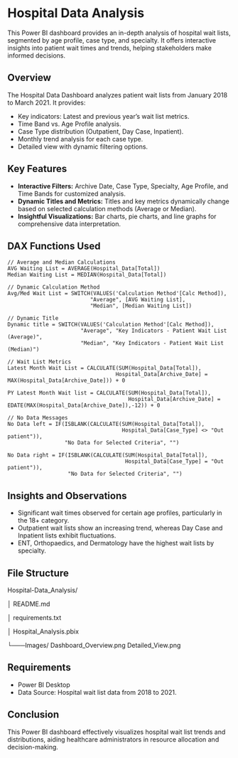 # Hospital Data Analysis

This Power BI dashboard provides an in-depth analysis of hospital wait lists, segmented by age profile, case type, and specialty. It offers interactive insights into patient wait times and trends, helping stakeholders make informed decisions.

## Overview

The Hospital Data Dashboard analyzes patient wait lists from January 2018 to March 2021. It provides:
- Key indicators: Latest and previous year’s wait list metrics.
- Time Band vs. Age Profile analysis.
- Case Type distribution (Outpatient, Day Case, Inpatient).
- Monthly trend analysis for each case type.
- Detailed view with dynamic filtering options.

## Key Features

- **Interactive Filters:** Archive Date, Case Type, Specialty, Age Profile, and Time Bands for customized analysis.
- **Dynamic Titles and Metrics:** Titles and key metrics dynamically change based on selected calculation methods (Average or Median).
- **Insightful Visualizations:** Bar charts, pie charts, and line graphs for comprehensive data interpretation.

## DAX Functions Used
```DAX
// Average and Median Calculations
AVG Waiting List = AVERAGE(Hospital_Data[Total])
Median Waiting List = MEDIAN(Hospital_Data[Total])

// Dynamic Calculation Method
Avg/Med Wait List = SWITCH(VALUES('Calculation Method'[Calc Method]),
                          "Average", [AVG Waiting List],
                          "Median", [Median Waiting List])

// Dynamic Title
Dynamic title = SWITCH(VALUES('Calculation Method'[Calc Method]),
                       "Average", "Key Indicators - Patient Wait List (Average)",
                       "Median", "Key Indicators - Patient Wait List (Median)")

// Wait List Metrics
Latest Month Wait List = CALCULATE(SUM(Hospital_Data[Total]),
                                  Hospital_Data[Archive_Date] = MAX(Hospital_Data[Archive_Date])) + 0

PY Latest Month Wait list = CALCULATE(SUM(Hospital_Data[Total]),
                                      Hospital_Data[Archive_Date] = EDATE(MAX(Hospital_Data[Archive_Date]),-12)) + 0

// No Data Messages
No Data left = IF(ISBLANK(CALCULATE(SUM(Hospital_Data[Total]),
                                    Hospital_Data[Case_Type] <> "Out patient")),
                  "No Data for Selected Criteria", "")

No Data right = IF(ISBLANK(CALCULATE(SUM(Hospital_Data[Total]),
                                     Hospital_Data[Case_Type] = "Out patient")),
                   "No Data for Selected Criteria", "")
```
## Insights and Observations
- Significant wait times observed for certain age profiles, particularly in the 18+ category.
- Outpatient wait lists show an increasing trend, whereas Day Case and Inpatient lists exhibit fluctuations.
- ENT, Orthopaedics, and Dermatology have the highest wait lists by specialty.

## File Structure

  Hospital-Data_Analysis/
  
│   README.md

│   requirements.txt

│   Hospital_Analysis.pbix

└───Images/
        Dashboard_Overview.png
        Detailed_View.png
## Requirements
- Power BI Desktop
- Data Source: Hospital wait list data from 2018 to 2021.

## Conclusion
This Power BI dashboard effectively visualizes hospital wait list trends and distributions, aiding healthcare administrators in resource allocation and decision-making.
